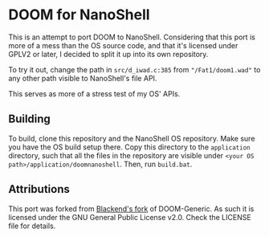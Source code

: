 # DOOM for NanoShell

This is an attempt to port DOOM to NanoShell.  Considering that this port is more of a mess than the OS source code,
and that it's licensed under GPLV2 or later, I decided to split it up into its own repository.

To try it out, change the path in `src/d_iwad.c:385` from `"/Fat1/doom1.wad"` to any other path visible to NanoShell's file API.

This serves as more of a stress test of my OS' APIs.

## Building

To build, clone this repository and the NanoShell OS repository.  Make sure you have the OS build setup there.  Copy this directory to the `application`
directory, such that all the files in the repository are visible under `<your OS path>/application/doomnanoshell`.  Then, run `build.bat`.

## Attributions

This port was forked from [Blackend's fork](https://github.com/Blackend/doomgeneric) of DOOM-Generic.
As such it is licensed under the GNU General Public License v2.0.
Check the LICENSE file for details.
